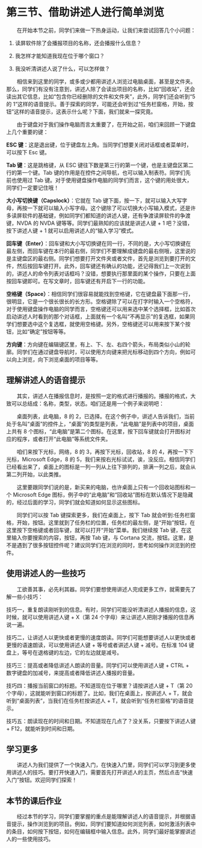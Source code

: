 # 第三节、借助讲述人进行简单浏览

　　在开始本节之前，同学们来做一下热身运动，让我们来尝试回答几个小问题：

1. 读屏软件除了会播报项目的名称，还会播报什么信息？

2. 我怎样才能知道我现在位于哪个窗口？

3. 我没听清讲述人说了什么，可以怎样做？

　　相信来到这里的同学，或多或少都用讲述人浏览过电脑桌面，甚至是文件夹。那么，同学们有没有注意到，讲述人除了会读出项目的名称，比如“回收站”，还会读出其它信息，比如“包含你已经删除的文件和文件夹”，此外，同学们还会听到“5 的 1”这样的语音提示。善于探索的同学，可能还会听到过“任务栏窗格，开始，按钮”这样的语音提示，这表示什么呢？下面，我们就来一探究竟。

　　由于键盘对于我们操作电脑而言太重要了，在开始之前，咱们来回顾一下键盘上几个重要的键：

**ESC 键**：这是退出键，位于键盘左上角。当同学们想要关闭对话框或者菜单时，可以按下 Esc 键。

**Tab 键**：这是跳格键，从 ESC 键往下数是第三行的第一个键，也是主键盘区第二行的第一个键。Tab 键的作用是在控件之间导航，也可以输入制表符。同学们先前也使用过 Tab 键。对于使用键盘操作电脑的同学们而言，这个键的用处很大，同学们一定要记住哦！

**大小写切换键（Capslock）**：它就在 Tab 键下面，按一下，就可以输入大写字母，再按一下就可以输入小写字母。这个键除了可以切换大小写输入模式，还是许多读屏软件的基础键，例如同学们都知道的讲述人键，还有争渡读屏软件的争渡键，NVDA 的 NVDA 键等等。同学们最熟知的应该就是讲述人键 + 1 吧？没错，按下讲述人键 + 1 就可以启用讲述人的“输入学习”模式。

**回车键（Enter）**：回车键和大小写切换键在同一行，不同的是，大小写切换键在最左侧，而回车键在本行的最右侧，同学们不要理解成键盘的最右侧哦，这里说的是主键盘区的最右侧。同学们想要打开文件夹或者文件，首先是浏览到要打开的文件，然后按回车键打开。此外，回车键还有确认的功能，还记得我们上一次说到的，讲述人的命令列表对话框吗？没错，想要执行那里面的某个操作，只要在上面按回车键即可。在写文章时，回车键还有开启下一行的功能。

**空格键（Space）**：相信同学们很容易就能找到空格键，它在键盘最下面那一行，很明显，它是一个很长很长的长方形。空格键除了可以在打字时输入一个空格符，对于使用键盘操作电脑的同学而言，空格键还可以用来选中某个选择框，比如首次启动讲述人时看到的那个对话框，上面就有一个名叫“不再显示”的复选框，如果同学们想要选中这个复选框，就使用空格键。另外，空格键还可以用来按下某个按钮，比如“确定”按钮等等。

**方向键**：方向键在编辑键区里，有上、下、左、右四个箭头，布局类似小山的轮廓。同学们在通过键盘导航时，可以使用方向键来把光标移动到四个方向，例如可以向上浏览，向下浏览桌面的项目等等。

## 理解讲述人的语音提示
　　其实，讲述人在播报信息时，是按照一定的格式进行播报的。播报的格式，大致可以总结成：名称，类型，状态。咱们还是用一个例子来说明吧：

　　桌面列表，此电脑，8 的 2，已选择。在这个例子中，讲述人告诉我们，当前处于名叫“桌面”的控件上，“桌面”的类型是列表，“此电脑”是列表中的项目，桌面上共有 8 个图标，“此电脑”是第二个图标。在这里，按下回车键就会打开图标对应的程序，或者打开“此电脑”等系统文件夹。

　　咱们来按下光标，网络，8 的 3，再按下光标，回收站，8 的 4，再按一下下光标，Microsoft Edge，8 的 5，我们来按右光标试试，诶，没反应。相信同学们已经看出来了，桌面上的图标是一列一列从上往下排列的，排满一列之后，就会从第二列开始，以此类推。

　　这里要跟同学们说的是，新买来的电脑，也许桌面上只有一个回收站图标和一个 Microsoft Edge 图标，例子中的“此电脑”和“回收站”图标在默认情况下是隐藏的，经过后面的学习，同学们就会知道如何显示这些图标。

　　同学们可以按 Tab 键探索更多，我们在桌面上，按下 Tab 就会听到:任务栏窗格，开始，按钮。这里就到了任务栏的位置，任务栏的最左侧，是“开始”按钮，在这里按下空格键或者回车键，就可以打开“开始”菜单。我们继续按 Tab 键，在这里输入你要搜索的内容，按钮，再按 Tab 键，与 Cortana 交流，按钮。这里，是不是遇到了很多按钮控件呢？建议同学们在浏览的同时，思考如何操作浏览到的控件。

## 使用讲述人的一些技巧
　　工欲善其事，必先利其器。同学们要想使用讲述人完成更多工作，就需要先了解一些小技巧：

技巧一，重复朗读刚听到的信息。有时，同学们可能没听清讲述人播报的信息，这时候，就可以使用讲述人键 + X（第 24 个字母）来让讲述人把刚才播报的信息再说一遍。

技巧二，让讲述人以更快或者更慢的速度朗读。同学们可能想要讲述人以更快或者更慢的语速朗读，可以使用讲述人键 + 等号或者讲述人键 + 减号。在标准 104 键盘上，等号在退格键的左边，它的左边就是减号。

技巧三：提高或者降低讲述人朗读的音量。同学们可以使用讲述人键 + CTRL + 数字键盘的加减号，来提高或者降低讲述人播报的音量。

技巧四：播报当前窗口的标题。不知道现在位于哪里？请按讲述人键 + T（第 20 个字母），这就能听到窗口的标题了。比如，我们在桌面上，按讲述人 + T，就会听到“桌面列表”，当我们在任务栏按讲述人 + T，就会听到“任务栏窗格”的语音提示。

技巧五：朗读现在的时间和日期。不知道现在几点了？没关系，只要按下讲述人键 + F12，就能听到时间和日期。

## 学习更多
　　讲述人为我们提供了一个快速入门，在快速入门里，同学们可以学习到更多使用讲述人的技巧。要打开快速入门，需要首先打开讲述人的主页，然后点击“快速入门”按钮。欢迎同学们探索！

## 本节的课后作业
　　经过本节的学习，同学们要掌握的重点是能理解讲述人的语音提示，并根据语音提示，操作浏览到的项目。例如，同学们要知道如何浏览列表，如何激活列表中的条目，如何按下按钮，如何在编辑框中输入信息。此外，同学们最好能掌握讲述人的一些使用技巧。
